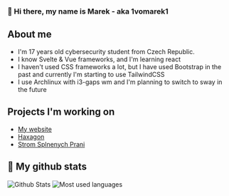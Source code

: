 ### 👋 Hi there, my name is Marek - aka 1vomarek1

## About me
- I'm 17 years old cybersecurity student from Czech Republic.
- I know Svelte & Vue frameworks, and I'm learning react
- I haven't used CSS frameworks a lot, but I have used Bootstrap in the past and currently I'm starting to use TailwindCSS
- I use Archlinux with i3-gaps wm and I'm planning to switch to sway in the future

## Projects I'm working on
- [My website]
- [Haxagon]
- [Strom Splnenych Prani]

## 🔧 My github stats
<img align="center" alt="Github Stats" src="https://github-readme-stats.vercel.app/api?username=marekvospel&show_icons=true&hide_border=true&theme=dracula" />


<img align="center" alt="Most used languages" src="https://github-readme-stats.vercel.app/api/top-langs/?username=marekvospel&layout=compact&theme=dracula&show_icons=true&hide_border=true" />

[My website]: https://vospel.cz
[Haxagon]: https://haxagon.cz
[Strom Splnenych Prani]: https://github.com/marekvospel/strom-splnenych-prani

